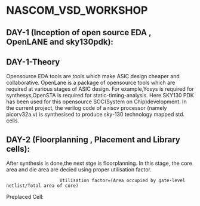 # NASCOM_VSD_WORKSHOP
## DAY-1 (Inception of open source EDA , OpenLANE and sky130pdk):
  
 ## DAY-1-Theory
  Opensource EDA tools are tools which make ASIC design cheaper and collaborative. OpenLane is a package of opensource tools which are required at various stages of ASIC design. For example,Yosys is required for synthesys,OpenSTA is required for static-timing-analysis. Here SKY130 PDK has been used for this opensource SOC(System on Chip)development. In the current project, the verilog code of a riscv processor (namely picorv32a.v) is synthesised to produce sky-130 technology mapped std. cells. 

## DAY-2 (Floorplanning , Placement and Library cells):

  After synthesis is done,the next stge is floorplanning. In this stage, the core area and die area are decied using proper utilisation factor.

                        Utilisation factor=(Area occupied by gate-level netlist/Total area of core)
  Preplaced Cell:                      
  

